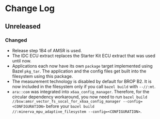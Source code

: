 # Change Log

## Unreleased

### Changed

* Release step 1B4 of AMSR is used.
* The IDC ECU extract replaces the Starter Kit ECU extract that was used until now.
* Applications each now have its own `package` target implemented using Bazel `pkg_tar`. The application and the config
files get built into the filesystem using this package.
* The measurement technology is disabled by default for BROP B2. It is now included in the filesystem only if you call
`bazel build` with `--//:mt`.
* `ara::com` was integrated into `x6aa_config_manager`. Therefore, for the circular dependency workaround, you now need
to run `bazel build //bsw:amsr_vector_fs_socal_for_x6aa_config_manager --config=<CONFIGURATION>` before your
`bazel build //:minerva_mpu_adaptive_filesystem --config=<CONFIGURATION>`.
